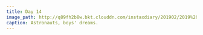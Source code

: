 ```yaml
---
title: Day 14
image_path: http://q89fh2b8w.bkt.clouddn.com/instaxdiary/201902/2019%202%2018.jpg
caption: Astronauts, boys' dreams.
---
```


